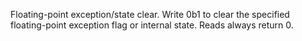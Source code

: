 Floating-point exception/state clear. Write 0b1 to clear the specified
floating-point exception flag or internal state. Reads always return 0.
